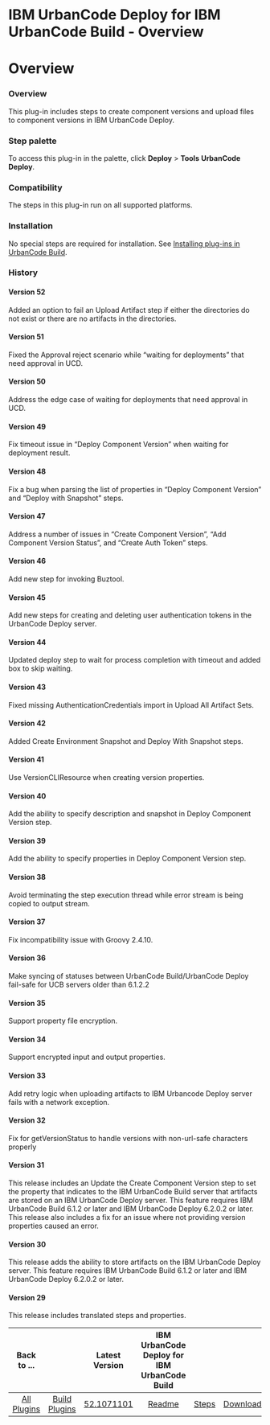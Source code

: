 
IBM UrbanCode Deploy for IBM UrbanCode Build - Overview
=======================================================

# Overview


### Overview




This plug-in includes steps to create component versions and upload files to component versions in IBM UrbanCode Deploy.


### Step palette

To access this plug-in in the palette, click **Deploy** > **Tools** **UrbanCode Deploy**.

### Compatibility

The steps in this plug-in run on all supported platforms.

### Installation

No special steps are required for installation. See [Installing plug-ins in UrbanCode Build](https://community.ibm.com/community/user/wasdevops/blogs/laurel-dickson-bull1/2022/06/13/install-plugins "Installing plug-ins in UrbanCode Build").

### History

#### Version 52

Added an option to fail an Upload Artifact step if either the directories do not exist or there are no artifacts in the directories.

#### Version 51

Fixed the Approval reject scenario while “waiting for deployments” that need approval in UCD.

#### Version 50

Address the edge case of waiting for deployments that need approval in UCD.

#### Version 49

Fix timeout issue in “Deploy Component Version” when waiting for deployment result.

#### Version 48

Fix a bug when parsing the list of properties in “Deploy Component Version” and “Deploy with Snapshot” steps.

#### Version 47

Address a number of issues in “Create Component Version”, “Add Component Version Status”, and “Create Auth Token” steps.

#### Version 46

Add new step for invoking Buztool.

#### Version 45

Add new steps for creating and deleting user authentication tokens in the UrbanCode Deploy server.

#### Version 44

Updated deploy step to wait for process completion with timeout and added box to skip waiting.

#### Version 43

Fixed missing AuthenticationCredentials import in Upload All Artifact Sets.

#### Version 42

Added Create Environment Snapshot and Deploy With Snapshot steps.

#### Version 41

Use VersionCLIResource when creating version properties.

#### Version 40

Add the ability to specify description and snapshot in Deploy Component Version step.

#### Version 39

Add the ability to specify properties in Deploy Component Version step.

#### Version 38

Avoid terminating the step execution thread while error stream is being copied to output stream.

#### Version 37

Fix incompatibility issue with Groovy 2.4.10.

#### Version 36

Make syncing of statuses between UrbanCode Build/UrbanCode Deploy fail-safe for UCB servers older than 6.1.2.2

#### Version 35

Support property file encryption.

#### Version 34

Support encrypted input and output properties.

#### Version 33

Add retry logic when uploading artifacts to IBM Urbancode Deploy server fails with a network exception.

#### Version 32

Fix for getVersionStatus to handle versions with non-url-safe characters properly

#### Version 31

This release includes an Update the Create Component Version step to set the property that indicates to the IBM UrbanCode Build server that artifacts are stored on an IBM UrbanCode Deploy server. This feature requires IBM UrbanCode Build 6.1.2 or later and IBM UrbanCode Deploy 6.2.0.2 or later. This release also includes a fix for an issue where not providing version properties caused an error.

#### Version 30

This release adds the ability to store artifacts on the IBM UrbanCode Deploy server. This feature requires IBM UrbanCode Build 6.1.2 or later and IBM UrbanCode Deploy 6.2.0.2 or later.

#### Version 29

This release includes translated steps and properties.


|Back to ...||Latest Version|IBM UrbanCode Deploy for IBM UrbanCode Build |||
| :---: | :---: | :---: | :---: | :---: | :---: |
|[All Plugins](../../index.md)|[Build Plugins](../README.md)|[52.1071101](https://raw.githubusercontent.com/UrbanCode/IBM-UCB-PLUGINS/main/files/ibmucd/ibm-ucd-52.1071101.zip)|[Readme](README.md)|[Steps](steps.md)|[Downloads](downloads.md)|
